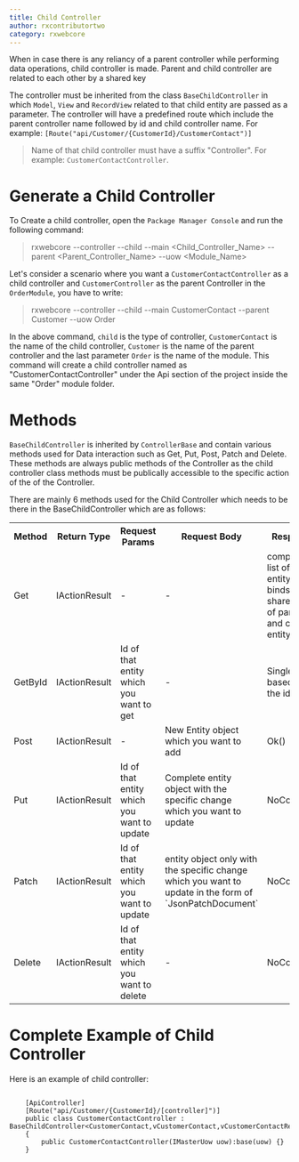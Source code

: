 ```yaml
---
title: Child Controller
author: rxcontributortwo
category: rxwebcore
---
```


When in case there is any reliancy of a parent controller while performing data operations, child controller is made. Parent and child controller are related to each other by a shared key 

The controller must be inherited from the class `BaseChildController` in which  `Model`, `View` and `RecordView` related to that child entity are passed as a parameter. The controller will have a predefined route which include the parent controller name followed by id and child controller name. For example: `[Route("api/Customer/{CustomerId}/CustomerContact")]`

> Name of that child controller must have a suffix "Controller". For example: `CustomerContactController`.

# Generate a Child Controller

To Create a child controller, open the `Package Manager Console` and run the following command:

> rxwebcore --controller --child --main <Child_Controller_Name> --parent <Parent_Controller_Name> --uow <Module_Name>

Let's consider a scenario where you want a `CustomerContactController` as a child controller and `CustomerController` as the parent Controller in the `OrderModule`, you have to write:

> rxwebcore --controller --child --main CustomerContact --parent Customer --uow Order

In the above command, `child` is the type of controller, `CustomerContact` is the name of the child controller, `Customer` is the name of the parent controller and the last parameter `Order` is the name of the module. This command will create a child controller named as "CustomerContactController" under the Api section of the project inside the same "Order" module folder. 

# Methods

`BaseChildController` is inherited by `ControllerBase` and contain various methods used for Data interaction such as Get, Put, Post, Patch and Delete. These methods are always public methods of the Controller as the child controller class methods must be publically accessible to the specific action of the of the Controller. 

There are mainly 6 methods used for the Child Controller which needs to be there in the BaseChildController which are as follows: 

<table class="table table-bordered">
<tr><th>Method</th><th>Return Type</th><th>Request Params</th><th>Request Body</th><th>Response</th></tr>
<tr><td>Get</td><td>IActionResult</td><td> - </td><td> - </td><td>complete list of that entity which binds the shared key of parent and child entity</td></tr>
<tr><td>GetById</td><td>IActionResult</td><td>Id of that entity which you want to get</td><td> - </td><td>Single entity based on the id</td></tr>
<tr><td>Post</td><td>IActionResult</td><td> - </td><td>New Entity object which you want to add</td><td>Ok()</td></tr>
<tr><td>Put</td><td>IActionResult</td><td>Id of that entity which you want to update</td><td>Complete entity object with the specific change which you want to update</td><td>NoContent()</td></tr>
<tr><td>Patch</td><td>IActionResult</td><td>Id of that entity which you want to update</td><td>entity object only with the specific change which you want to update in the form of `JsonPatchDocument`</td><td>NoContent()</td></tr>
<tr><td>Delete</td><td>IActionResult</td><td>Id of that entity which you want to delete</td><td> - </td><td>NoContent()</td></tr>
</table>

# Complete Example of Child Controller

Here is an example of child controller:

```
    
    [ApiController]
    [Route("api/Customer/{CustomerId}/[controller]")]	
	public class CustomerContactController : BaseChildController<CustomerContact,vCustomerContact,vCustomerContactRecord>
    {
        public CustomerContactController(IMasterUow uow):base(uow) {}
    }

```